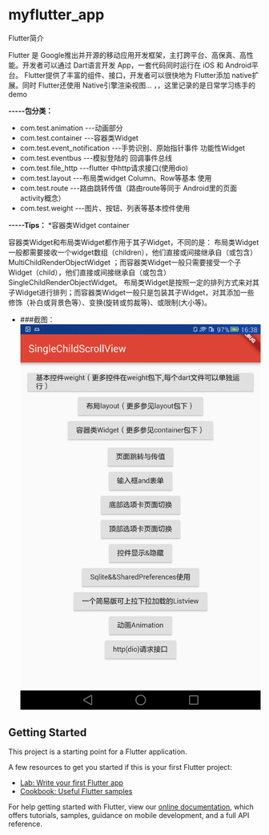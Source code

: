 # myflutter_app
Flutter简介

Flutter 是 Google推出并开源的移动应用开发框架，主打跨平台、高保真、高性能。开发者可以通过 Dart语言开发 App，一套代码同时运行在 iOS 和 Android平台。
 Flutter提供了丰富的组件、接口，开发者可以很快地为 Flutter添加 native扩展。同时 Flutter还使用 Native引擎渲染视图...
 ，，这里记录的是日常学习练手的demo

**-----包分类：**
* com.test.animation                    ---动画部分
* com.test.container                    ---容器类Widget
* com.test.event_notification           ---手势识别、原始指针事件 功能性Widget
* com.test.eventbus                     ---模拟登陆的 回调事件总线
* com.test.file_http                    ---flutter 中http请求接口(使用dio)
* com.test.layout                       ---布局类widget Column、Row等基本 使用
* com.test.route                        ---路由跳转传值（路由route等同于 Android里的页面activity概念）
* com.test.weight                       ---图片、按钮、列表等基本控件使用


**-----Tips：**
*容器类Widget container

容器类Widget和布局类Widget都作用于其子Widget，不同的是：
布局类Widget一般都需要接收一个widget数组（children），他们直接或间接继承自（或包含）MultiChildRenderObjectWidget ；而容器类Widget一般只需要接受一个子Widget（child），他们直接或间接继承自（或包含）SingleChildRenderObjectWidget。
布局类Widget是按照一定的排列方式来对其子Widget进行排列；而容器类Widget一般只是包装其子Widget，对其添加一些修饰（补白或背景色等）、变换(旋转或剪裁等)、或限制(大小等)。


* ###截图：
![Doutu-master](https://github.com/yezihengok/myFlutter_app/blob/master/screenshots/device_1.png)

## Getting Started

This project is a starting point for a Flutter application.

A few resources to get you started if this is your first Flutter project:

- [Lab: Write your first Flutter app](https://flutter.io/docs/get-started/codelab)
- [Cookbook: Useful Flutter samples](https://flutter.io/docs/cookbook)

For help getting started with Flutter, view our 
[online documentation](https://flutter.io/docs), which offers tutorials, 
samples, guidance on mobile development, and a full API reference.
